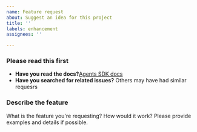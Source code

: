```yaml
---
name: Feature request
about: Suggest an idea for this project
title: ''
labels: enhancement
assignees: ''

---
```


### Please read this first

- **Have you read the docs?**[Agents SDK docs](https://openai.github.io/openai-agents-python/)
- **Have you searched for related issues?** Others may have had similar requesrs

### Describe the feature
What is the feature you're requesting? How would it work? Please provide examples and details if possible.

